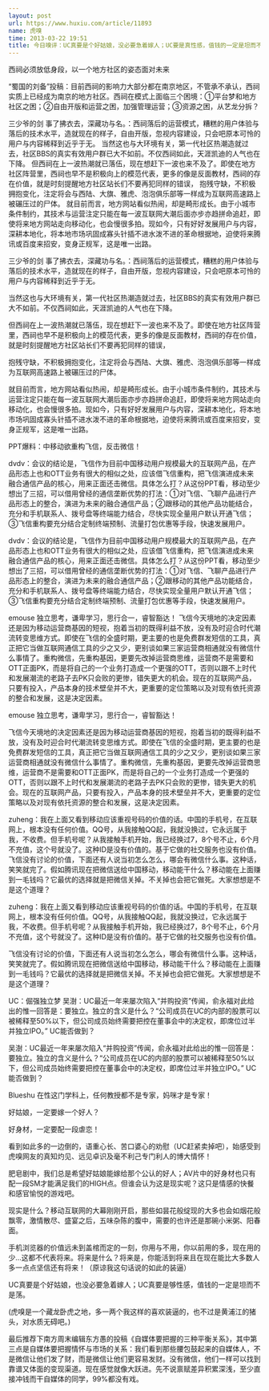 ```yaml
---
layout: post
url: https://www.huxiu.com/article/11893
name: 虎嗅
time: 2013-03-22 19:51
title: 今日嗅评：UC真要是个好姑娘，没必要急着嫁人；UC要是真性感，值钱的一定是坦而不是荡
---
```

西祠必须放低身段，以一个地方社区的姿态面对未来

“蜀国的刘备”投稿：目前西祠的影响力大部分都在南京地区，不管承不承认，西祠实质上已经成为南京的地方社区。西祠在模式上面临三个困境：①平台梦和地方社区之困；②自由开版和运营之困，加强管理运营；③资源之困，从艺龙分拆？

三少爷的剑 事了拂衣去，深藏功与名。：西祠落后的运营模式，糟糕的用户体验与落后的技术水平，造就现在的样子，自由开版，忽视内容建设，只会吧原本可怜的用户与内容稀释到近乎于无。 当然这也与大环境有关，第一代社区热潮造就过去，社区BBS的真实有效用户群已大不如前。不仅西祠如此，天涯凯迪的人气也在下降。 但西祠在上一波热潮就已落伍，现在想赶下一波也来不及了。即使在地方社区阵营里，西祠也早不是积极向上的模范代表，更多的像是反面教材，西祠的存在价值，就是时刻提醒地方社区站长们不要再犯同样的错误， 抱残守缺，不积极拥抱变化，注定将会与西陆、大旗、雅虎、泡泡俱乐部等一样成为互联网高速路上被碾压过的尸体。 就目前而言，地方网站看似热闹，却是畸形成长。由于小城市条件制约，其技术与运营注定只能在每一波互联网大潮后面亦步亦趋拼命追赶，即使将来地方网站走向移动化，也会慢很多拍。现如今，只有好好发展用户与内容，深耕本地化，将本地市场巩固成寡头针插不进水泼不进的革命根据地，迫使将来腾讯或百度来招安，变身正规军，这是唯一出路。

三少爷的剑 事了拂衣去，深藏功与名。：西祠落后的运营模式，糟糕的用户体验与落后的技术水平，造就现在的样子，自由开版，忽视内容建设，只会吧原本可怜的用户与内容稀释到近乎于无。

当然这也与大环境有关，第一代社区热潮造就过去，社区BBS的真实有效用户群已大不如前。不仅西祠如此，天涯凯迪的人气也在下降。

但西祠在上一波热潮就已落伍，现在想赶下一波也来不及了。即使在地方社区阵营里，西祠也早不是积极向上的模范代表，更多的像是反面教材，西祠的存在价值，就是时刻提醒地方社区站长们不要再犯同样的错误，

抱残守缺，不积极拥抱变化，注定将会与西陆、大旗、雅虎、泡泡俱乐部等一样成为互联网高速路上被碾压过的尸体。

就目前而言，地方网站看似热闹，却是畸形成长。由于小城市条件制约，其技术与运营注定只能在每一波互联网大潮后面亦步亦趋拼命追赶，即使将来地方网站走向移动化，也会慢很多拍。现如今，只有好好发展用户与内容，深耕本地化，将本地市场巩固成寡头针插不进水泼不进的革命根据地，迫使将来腾讯或百度来招安，变身正规军，这是唯一出路。

PPT爆料：中移动欲重构飞信，反击微信！

dvdv：会议的结论是，飞信作为目前中国移动用户规模最大的互联网产品，在产品形态上也和OTT业务有很大的相似之处，应该借飞信重构，把飞信演进成未来融合通信产品的核心，用来正面还击微信。具体怎么打？从这份PPT看，移动至少想出了三招，可以借用曾经的通信垄断优势的打法：①对飞信、飞聊产品进行产品形态上的整合，演进为未来的融合通信产品；②跟移动的其他产品功能结合，充分和手机联系人、拨号盘等终端能力结合，尽快实现全量用户默认开通飞信；③飞信重构要充分结合定制终端预制、流量打包优惠等手段，快速发展用户。

dvdv：会议的结论是，飞信作为目前中国移动用户规模最大的互联网产品，在产品形态上也和OTT业务有很大的相似之处，应该借飞信重构，把飞信演进成未来融合通信产品的核心，用来正面还击微信。具体怎么打？从这份PPT看，移动至少想出了三招，可以借用曾经的通信垄断优势的打法：①对飞信、飞聊产品进行产品形态上的整合，演进为未来的融合通信产品；②跟移动的其他产品功能结合，充分和手机联系人、拨号盘等终端能力结合，尽快实现全量用户默认开通飞信；③飞信重构要充分结合定制终端预制、流量打包优惠等手段，快速发展用户。

emouse 独立思考，谦卑学习，思行合一，睿智豁达！ 飞信今天境地的决定因素还是因为移动运营商基因的短视，抱着当初的既得利益不放，没有及时迎合时代潮流转变思维方式。即使在飞信的全盛时期，更主要的也是免费群发短信的工具，真正把它当做互联网通信工具的少之又少，更别谈如果三家运营商相通就没有微信什么事情了。重构微信，先重构基因，更要先改掉运营商思维，运营商不是需要和OTT正面PK，而是将自己的一个业务打造成一个更强的OTT，否则以跟不上时代和发展潮流的老路子去PK只会败的更惨，错失更大的机会。现在的互联网产品，只要有投入，产品本身的技术壁垒并不大，更重要的定位策略以及对现有依托资源的整合和发展，这是决定因素。

emouse 独立思考，谦卑学习，思行合一，睿智豁达！

飞信今天境地的决定因素还是因为移动运营商基因的短视，抱着当初的既得利益不放，没有及时迎合时代潮流转变思维方式。即使在飞信的全盛时期，更主要的也是免费群发短信的工具，真正把它当做互联网通信工具的少之又少，更别谈如果三家运营商相通就没有微信什么事情了。重构微信，先重构基因，更要先改掉运营商思维，运营商不是需要和OTT正面PK，而是将自己的一个业务打造成一个更强的OTT，否则以跟不上时代和发展潮流的老路子去PK只会败的更惨，错失更大的机会。现在的互联网产品，只要有投入，产品本身的技术壁垒并不大，更重要的定位策略以及对现有依托资源的整合和发展，这是决定因素。

zuheng：我在上面又看到移动应该重视号码的价值的话。中国的手机号，在互联网上，根本没有任何价值。QQ号，从我接触QQ起，我就没换过，它永远属于我，不收费。但手机号呢？从我接触手机开始，我已经换过7，8个号不止，6个月不充值，这个号就没了。这种ID是没有价值的。基于它做的社交服务也没有价值。 飞信没有讨论的价值，下面还有人说当初怎么怎么，哪会有微信什么事。这种话，笑笑就完了。假如腾讯现在把微信送给中国移动，移动能干什么？移动能在上面赚到一毛钱吗？它最优的选择就是把微信关掉。不关掉也会把它做死。大家想想是不是这个道理？

zuheng：我在上面又看到移动应该重视号码的价值的话。中国的手机号，在互联网上，根本没有任何价值。QQ号，从我接触QQ起，我就没换过，它永远属于我，不收费。但手机号呢？从我接触手机开始，我已经换过7，8个号不止，6个月不充值，这个号就没了。这种ID是没有价值的。基于它做的社交服务也没有价值。

飞信没有讨论的价值，下面还有人说当初怎么怎么，哪会有微信什么事。这种话，笑笑就完了。假如腾讯现在把微信送给中国移动，移动能干什么？移动能在上面赚到一毛钱吗？它最优的选择就是把微信关掉。不关掉也会把它做死。大家想想是不是这个道理？

UC：倔强独立梦 吴澍：UC最近一年来屡次陷入“并购投资”传闻，俞永福对此给出的惟一回答是：要独立。独立的含义是什么？“公司成员在UC的内部的股票可以被稀释至50%以下，但公司成员始终需要把控在董事会中的决定权，即席位过半并独立IPO。” UC能否做到？

吴澍：UC最近一年来屡次陷入“并购投资”传闻，俞永福对此给出的惟一回答是：要独立。独立的含义是什么？“公司成员在UC的内部的股票可以被稀释至50%以下，但公司成员始终需要把控在董事会中的决定权，即席位过半并独立IPO。” UC能否做到？

Blueshu 在性这门学科上，任何教授都不是专家，妈咪才是专家！

好姑娘，一定要嫁一个好人？

好身材，一定要配一段虐恋！

看到如此多的一边倒的，语重心长、苦口婆心的劝慰（UC赶紧卖掉吧），始感受到虎嗅网友的真知灼见、远见卓识及毫不利己专门利人的博大情怀！

肥皂剧中，我们总是希望好姑娘能嫁给那个公认的好人；AV片中的好身材也只有配一段SM才能满足我们的HIGH点。但谁会认为这是现实呢？这只是情感的快餐和感官愉悦的游戏吧。

现实是什么？移动互联网的大幕刚刚开启，那些如昙花般绽现的大多也会如烟花般飘零，激情散尽、盛宴之后，五味杂陈的腹中，需要的也许还是那碗小米粥、阳春面。

手机浏览器的价值远未到盖棺而定的一刻，你用与不用，你以前用的多，现在用的少...这都不代表将来。将来是什么？将来是，你能活到将来且在现在能比大多数人多一点点坚信还有将来！（原谅我这句话说的如此的装逼）

UC真要是个好姑娘，也没必要急着嫁人；UC真要是够性感，值钱的一定是坦而不是荡。

(虎嗅是一个藏龙卧虎之地，多一两个我这样的喜欢装逼的，也不过是黄浦江的猪头，对水质无碍吧。)

最后推荐下南方周末编辑东方愚的投稿《自媒体要把握的三种平衡关系》，其中第三点是自媒体要把握情怀与市场的关系：我们看到那些腰包鼓起来的自媒体人，不是微信让他们发了财，而是微信让他们更容易发财。没有微信，他们一样可以找到靠谱又体面的变现渠道。现在感觉就像大跃进。先不说禀赋差异积累深浅，至少直接冲钱而干自媒体的同学，99%都没有戏。

